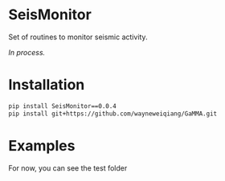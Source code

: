 # SeisMonitor

Set of routines to monitor seismic activity.

*In process.*

# Installation

```bash
pip install SeisMonitor==0.0.4
pip install git+https://github.com/wayneweiqiang/GaMMA.git
```


# Examples

For now, you can see the test folder
